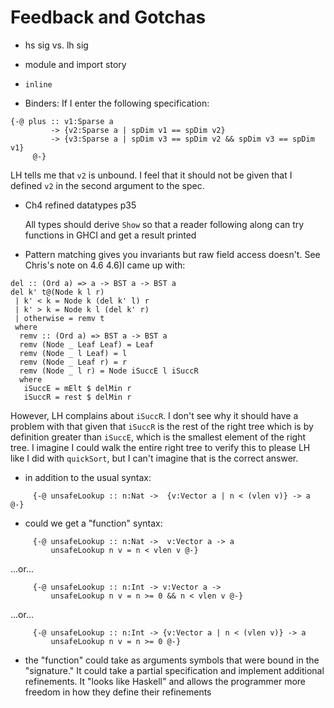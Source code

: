 # Feedback and Gotchas

- hs sig vs. lh sig
- module and import story
- `inline`

- Binders: If I enter the following specification:
```
{-@ plus :: v1:Sparse a
         -> {v2:Sparse a | spDim v1 == spDim v2}
         -> {v3:Sparse a | spDim v3 == spDim v2 && spDim v3 == spDim v1}
     @-}
```
LH tells me that `v2` is unbound. I feel that it should not be given that I defined `v2` in the second argument to the spec.

* Ch4 refined datatypes p35

  All types should derive `Show` so that a reader following along can try functions in GHCI and get a result printed

* Pattern matching gives you invariants but raw field access doesn't. See Chris's note on 4.6
4.6)I came up with:
```
del :: (Ord a) => a -> BST a -> BST a
del k' t@(Node k l r)
 | k' < k = Node k (del k' l) r
 | k' > k = Node k l (del k' r)
 | otherwise = remv t
 where
  remv :: (Ord a) => BST a -> BST a
  remv (Node _ Leaf Leaf) = Leaf
  remv (Node _ l Leaf) = l
  remv (Node _ Leaf r) = r
  remv (Node _ l r) = Node iSuccE l iSuccR
  where
   iSuccE = mElt $ delMin r
   iSuccR = rest $ delMin r
```
However, LH complains about `iSuccR`. I don't
see why it should have a problem with that
given that `iSuccR` is the rest of the right
tree which is by definition greater than
`iSuccE`, which is the smallest element of the
right tree. I imagine I could walk the entire
right tree to verify this to please LH like I
did with `quickSort`, but I can't imagine that
is the correct answer.

- in addition to the usual syntax:

```
     {-@ unsafeLookup :: n:Nat ->  {v:Vector a | n < (vlen v)} -> a @-}
```

- could we get a "function" syntax:

```
     {-@ unsafeLookup :: n:Nat ->  v:Vector a -> a
         unsafeLookup n v = n < vlen v @-}
```

...or...

```
     {-@ unsafeLookup :: n:Int -> v:Vector a ->
         unsafeLookup n v = n >= 0 && n < vlen v @-}
```

...or...

```
     {-@ unsafeLookup :: n:Int -> {v:Vector a | n < (vlen v)} -> a
         unsafeLookup n v = n >= 0 @-}
```
- the "function" could take as arguments symbols that were bound
  in the "signature." It could take a partial specification and
  implement additional refinements. It "looks like Haskell" and
  allows the programmer more freedom in how they define their
  refinements
